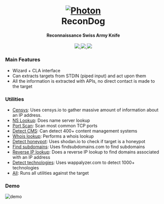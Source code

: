 
<h1 align="center">
  <br>
  <a href="https://github.com/s0md3v/ReconDog"><img src="https://image.ibb.co/mxO9rz/recondog.png" alt="Photon"></a>
  <br>
  ReconDog
  <br>
</h1>

<h4 align="center">Reconnaissance Swiss Army Knife</h4>

<p align="center">
  <a href="https://github.com/s0md3v/ReconDog/releases">
    <img src="https://img.shields.io/github/release/s0md3v/ReconDog.svg">
  </a>
  <a href="https://travis-ci.com/s0md3v/ReconDog">
    <img src="https://img.shields.io/travis/com/s0md3v/ReconDog.svg">
  </a>
  <a href="https://github.com/s0md3v/ReconDog/issues?q=is%3Aissue+is%3Aclosed">
      <img src="https://img.shields.io/github/issues-closed-raw/s0md3v/ReconDog.svg">
  </a>
</p>

### Main Features
- Wizard + CLA interface
- Can extracts targets from STDIN (piped input) and act upon them
- All the information is extracted with APIs, no direct contact is made to the target


### Utilities
- [Censys](https://censys.io/): Uses censys.io to gather massive amount of information about an IP address.
- [NS Lookup](https://hackertarget.com/dns-lookup/): Does name server lookup
- [Port Scan](https://hackertarget.com/tcp-port-scan/): Scan most common TCP ports
- [Detect CMS](https://whatcms.org): Can detect 400+ content management systems
- [Whois lookup](https://hackertarget.com/whois-lookup/): Performs a whois lookup
- [Detect honeypot](https://honeyscore.shodan.io/): Uses shodan.io to check if target is a honeypot
- [Find subdomains](https://findsubdomains.com): Uses findsubdomains.com to find subdomains
- [Reverse IP lookup](https://hackertarget.com/reverse-ip-lookup/): Does a reverse IP lookup to find domains associated with an IP address
- [Detect technologies](https://www.wappalyzer.com): Uses wappalyzer.com to detect 1000+ technologies
- [All](https://github.com/s0md3v/ReconDog): Runs all utilities against the target

### Demo
<img alt="demo" href="https://youtu.be/CHkIMcSzzCY" src="https://image.ibb.co/i11A69/Screenshot-2018-10-13-15-41-11.png">
